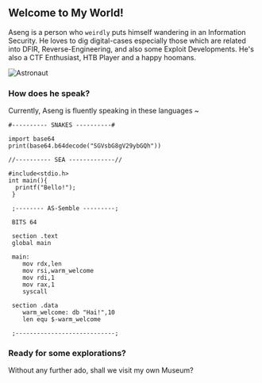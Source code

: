 ## Welcome to My World!

Aseng is a person who `weirdly` puts himself wandering in an Information Security. He loves to dig digital-cases especially those which are related into DFIR, Reverse-Engineering, and also some Exploit Developments.
He's also a CTF Enthusiast, HTB Player and a happy hoomans.

![Astronaut](https://github.com/as3ng/aseng/blob/main/images/astronaut.png)

### How does he speak?

Currently, Aseng is fluently speaking in these languages ~
```
#---------- SNAKES ----------#

import base64
print(base64.b64decode("SGVsbG8gV29ybGQh"))

//---------- SEA -------------//

#include<stdio.h>
int main(){
  printf("Bello!");
 }
 
 ;-------- AS-Semble ---------;
 
 BITS 64
 
 section .text
 global main
 
 main:
    mov rdx,len
    mov rsi,warm_welcome
    mov rdi,1
    mov rax,1
    syscall
 
 section .data
    warm_welcome: db "Hai!",10
    len equ $-warm_welcome
 
 ;----------------------------;
```


### Ready for some explorations?

Without any further ado, shall we visit my own Museum?
